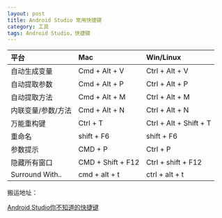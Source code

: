 ```yaml
---
layout: post
title: Android Studio 常用快捷键
category: 工具
tags: Android Studio，快捷键
---
```



|平台|Mac |Win/Linux|
|:----|:------|:------|
|自动生成变量|Cmd + Alt + V|Ctrl + Alt + V|
|自动提取参数|Cmd + Alt + P|Ctrl + Alt + P|
|自动提取方法|Cmd + Alt + M|Ctrl + Alt + M|
|内联变量/参数/方法|Cmd + Alt + N|Ctrl + Alt + N|
|万能重构键|Ctrl + T|Ctrl + Alt + Shift + T|
|重命名|shift + F6|shift + F6|
|参数提示|CMD + P|Ctrl + P|
|隐藏所有窗口|CMD + Shift + F12|Ctrl + shift + F12|
|Surround With..|cmd + alt + t|ctrl + alt + t|




搬运地址：

[Android Studio你不知道的快捷键](http://weishu.me/2015/12/17/shortcut-of-android-studio-you-may-not-know-3/)
